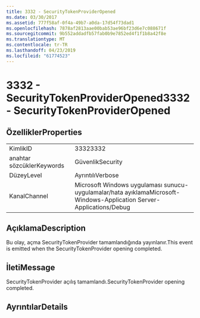 ```yaml
---
title: 3332 - SecurityTokenProviderOpened
ms.date: 03/30/2017
ms.assetid: 777f58af-0f4a-49b7-a0da-17d54f73dad1
ms.openlocfilehash: 7878af2813aae00bab53ae96bf23d6e7c088671f
ms.sourcegitcommit: 9b552addadfb57fab0b9e7852ed4f1f1b8a42f8e
ms.translationtype: MT
ms.contentlocale: tr-TR
ms.lasthandoff: 04/23/2019
ms.locfileid: "61774523"
---
```

# <a name="3332---securitytokenprovideropened"></a><span data-ttu-id="383e3-102">3332 - SecurityTokenProviderOpened</span><span class="sxs-lookup"><span data-stu-id="383e3-102">3332 - SecurityTokenProviderOpened</span></span>
## <a name="properties"></a><span data-ttu-id="383e3-103">Özellikler</span><span class="sxs-lookup"><span data-stu-id="383e3-103">Properties</span></span>  
  
|||  
|-|-|  
|<span data-ttu-id="383e3-104">Kimlik</span><span class="sxs-lookup"><span data-stu-id="383e3-104">ID</span></span>|<span data-ttu-id="383e3-105">3332</span><span class="sxs-lookup"><span data-stu-id="383e3-105">3332</span></span>|  
|<span data-ttu-id="383e3-106">anahtar sözcükler</span><span class="sxs-lookup"><span data-stu-id="383e3-106">Keywords</span></span>|<span data-ttu-id="383e3-107">Güvenlik</span><span class="sxs-lookup"><span data-stu-id="383e3-107">Security</span></span>|  
|<span data-ttu-id="383e3-108">Düzey</span><span class="sxs-lookup"><span data-stu-id="383e3-108">Level</span></span>|<span data-ttu-id="383e3-109">Ayrıntılı</span><span class="sxs-lookup"><span data-stu-id="383e3-109">Verbose</span></span>|  
|<span data-ttu-id="383e3-110">Kanal</span><span class="sxs-lookup"><span data-stu-id="383e3-110">Channel</span></span>|<span data-ttu-id="383e3-111">Microsoft Windows uygulaması sunucu-uygulamalar/hata ayıklama</span><span class="sxs-lookup"><span data-stu-id="383e3-111">Microsoft-Windows-Application Server-Applications/Debug</span></span>|  
  
## <a name="description"></a><span data-ttu-id="383e3-112">Açıklama</span><span class="sxs-lookup"><span data-stu-id="383e3-112">Description</span></span>  
 <span data-ttu-id="383e3-113">Bu olay, açma SecurityTokenProvider tamamlandığında yayınlanır.</span><span class="sxs-lookup"><span data-stu-id="383e3-113">This event is emitted when the SecurityTokenProvider opening completed.</span></span>  
  
## <a name="message"></a><span data-ttu-id="383e3-114">İleti</span><span class="sxs-lookup"><span data-stu-id="383e3-114">Message</span></span>  
 <span data-ttu-id="383e3-115">SecurityTokenProvider açılış tamamlandı.</span><span class="sxs-lookup"><span data-stu-id="383e3-115">SecurityTokenProvider opening completed.</span></span>  
  
## <a name="details"></a><span data-ttu-id="383e3-116">Ayrıntılar</span><span class="sxs-lookup"><span data-stu-id="383e3-116">Details</span></span>
